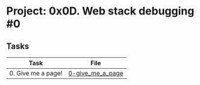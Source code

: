 # Project: 0x0D. Web stack debugging #0

<h2>Tasks</h2>

| Task | File |
| ---- | ---- |
| 0. Give me a page! | [0-give_me_a_page](./0-give_me_a_page) |
